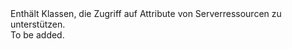 <Namespace Name="Microsoft.Azure.Management.Compute.Models">
  <Docs>
    <summary>Enthält Klassen, die Zugriff auf Attribute von Serverressourcen zu unterstützen.</summary> 
    <remarks>To be added.</remarks>
  </Docs>
</Namespace>
